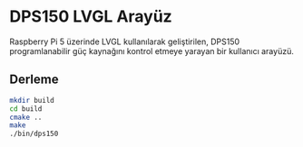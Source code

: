 # DPS150 LVGL Arayüz

Raspberry Pi 5 üzerinde LVGL kullanılarak geliştirilen, DPS150 programlanabilir güç kaynağını kontrol etmeye yarayan bir kullanıcı arayüzü.

## Derleme

```bash
mkdir build
cd build
cmake ..
make
./bin/dps150
